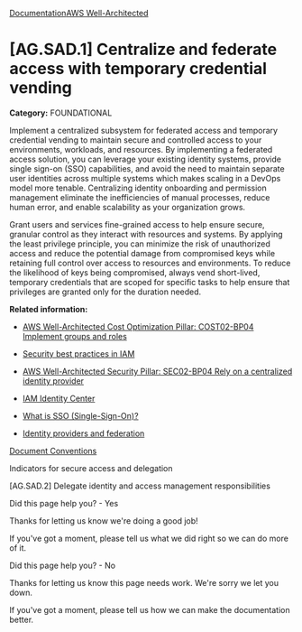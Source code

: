 [Documentation](/index.html)[AWS Well-Architected](devops-guidance.html)

# [AG.SAD.1] Centralize and federate access with temporary credential vending

**Category:** FOUNDATIONAL

Implement a centralized subsystem for federated access and temporary credential vending to maintain secure and controlled access to your environments, workloads, and resources. By implementing a federated access solution, you can leverage your existing identity systems, provide single sign-on (SSO) capabilities, and avoid the need to maintain separate user identities across multiple systems which makes scaling in a DevOps model more tenable. Centralizing identity onboarding and permission management eliminate the inefficiencies of manual processes, reduce human error, and enable scalability as your organization grows.

Grant users and services fine-grained access to help ensure secure, granular control as they interact with resources and systems. By applying the least privilege principle, you can minimize the risk of unauthorized access and reduce the potential damage from compromised keys while retaining full control over access to resources and environments. To reduce the likelihood of keys being compromised, always vend short-lived, temporary credentials that are scoped for specific tasks to help ensure that privileges are granted only for the duration needed.

**Related information:**

* [AWS Well-Architected Cost Optimization Pillar: COST02-BP04 Implement groups and roles](https://docs.aws.amazon.com/wellarchitected/latest/cost-optimization-pillar/cost_govern_usage_groups_roles.html)

* [Security best practices in IAM](https://docs.aws.amazon.com/IAM/latest/UserGuide/best-practices.html)

* [AWS Well-Architected Security Pillar: SEC02-BP04 Rely on a centralized identity provider](https://docs.aws.amazon.com/wellarchitected/latest/security-pillar/sec_identities_identity_provider.html)

* [IAM Identity Center](https://docs.aws.amazon.com/singlesignon/latest/userguide/what-is.html)

* [What is SSO (Single-Sign-On)?](https://aws.amazon.com/what-is/sso/)

* [Identity providers and federation](https://docs.aws.amazon.com/IAM/latest/UserGuide/id_roles_providers.html)


[Document Conventions](/general/latest/gr/docconventions.html)

Indicators for secure access and delegation

\[AG.SAD.2] Delegate identity and access management responsibilities

Did this page help you? - Yes

Thanks for letting us know we're doing a good job!

If you've got a moment, please tell us what we did right so we can do more of it.

Did this page help you? - No

Thanks for letting us know this page needs work. We're sorry we let you down.

If you've got a moment, please tell us how we can make the documentation better.</awsdocs-view></awsui-app-layout>